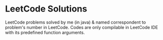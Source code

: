 # LeetCode Solutions
LeetCode problems solved by me (in java) & named correspondent to problem's number in LeetCode.
Codes are only compilable in LeetCode IDE with its predefined function arguments.
